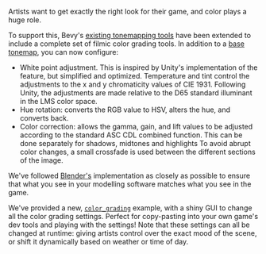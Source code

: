 <!-- Implement filmic color grading. -->
<!-- https://github.com/bevyengine/bevy/pull/13121 -->

Artists want to get exactly the right look for their game, and color plays a huge role.

To support this, Bevy's [existing tonemapping tools](https://bevyengine.org/news/bevy-0-10/#more-tonemapping-choices) have been extended to include a complete set of filmic color grading tools. In addition to a [base tonemap](https://dev-docs.bevyengine.org/bevy/core_pipeline/tonemapping/enum.Tonemapping.html), you can now configure:

- White point adjustment. This is inspired by Unity's implementation of the feature, but simplified and optimized. Temperature and tint control the adjustments to the x and y chromaticity values of CIE 1931. Following Unity, the adjustments are made relative to the D65 standard illuminant in the LMS color space.
- Hue rotation: converts the RGB value to HSV, alters the hue, and converts back.
- Color correction: allows the gamma, gain, and lift values to be adjusted according to the standard ASC CDL combined function. This can be done separately for shadows, midtones and highlights To avoid abrupt color changes, a small crossfade is used between the different sections of the image.

We've followed [Blender's](https://www.blender.org/) implementation as closely as possible to ensure that what you see in your modelling software matches what you see in the game.

We've provided a new, [`color_grading`](https://github.com/bevyengine/bevy/blob/main/examples/3d/color_grading.rs) example, with a shiny GUI to change all the color grading settings.
Perfect for copy-pasting into your own game's dev tools and playing with the settings!
Note that these settings can all be changed at runtime: giving artists control over the exact mood of the scene, or shift it dynamically based on weather or time of day.
